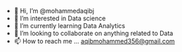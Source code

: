- 👋 Hi, I’m @mohammedaqibj
- 👀 I’m interested in Data science
- 🌱 I’m currently learning Data Analytics
- 💞️ I’m looking to collaborate on anything related to Data
- 📫 How to reach me ... aqibmohammed356@gmail.com

<!---
mohammedaqibj/mohammedaqibj is a ✨ special ✨ repository because its `README.md` (this file) appears on your GitHub profile.
You can click the Preview link to take a look at your changes.
--->

